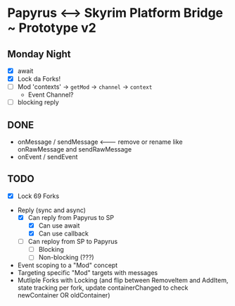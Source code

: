 # Papyrus <--> Skyrim Platform Bridge ~ Prototype v2

## Monday Night

- [x] await
- [x] Lock da Forks!
- [ ] Mod 'contexts' -> `getMod` -> `channel` -> `context`
    - Event Channel?
- [ ] blocking reply

## DONE

- onMessage / sendMessage <--- remove or rename like onRawMessage and sendRawMessage
- onEvent / sendEvent

## TODO

- [x] Lock 69 Forks
- Reply (sync and async)
    - [x] Can reply from Papyrus to SP
        - [x] Can use await
        - [x] Can use callback
    - [ ] Can reploy from SP to Papyrus
        - [ ] Blocking
        - [ ] Non-blocking (???)
- Event scoping to a "Mod" concept
- Targeting specific "Mod" targets with messages
- Mutliple Forks with Locking (and flip between RemoveItem and AddItem, state tracking per fork, update containerChanged to check newContainer OR oldContainer)